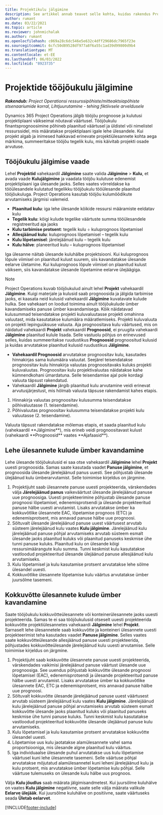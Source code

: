 ```yaml
---
title: Projektikulu jälgimine
description: See artikkel annab teavet selle kohta, kuidas rakendus Project Operations jälgib projekti edenemist seoses tööjõukulu ja kulutustega.
author: rumant
ms.date: 03/22/2021
ms.topic: article
ms.reviewer: johnmichalak
ms.author: rumant
ms.openlocfilehash: c069a28c6dc546e5e632c4dff29686dc7965f23e
ms.sourcegitcommit: 6cfc50d89528df977a8f6a55c1ad39d99800d9b4
ms.translationtype: MT
ms.contentlocale: et-EE
ms.lasthandoff: 06/03/2022
ms.locfileid: "8923735"
---
```

# <a name="labor-cost-tracking-on-projects"></a>Projektide tööjõukulu jälgimine

_**Rakendub:** Project Operationsi ressurssipõhiste/mitteaktsiapõhiste stsenaariumide korral,  Lihtjuurutamine - tehing fiktiivsele arveldusele_

Dynamics 365 Project Operations jälgib tööjõu prognoose ja kulutusi projektiplaani väikseimal nõutaval väärtusel. Tööjõukulu finantsprognoosimine põhineb plaanitud väärtusel ja üldistel või nimelistel ressurssidel, mis määratakse projektiplaani igale lehe ülesandele. Kui projekt algab ja inimesed hakkavad erinevate projektiülesannete kohta aega märkima, summeeritakse tööjõu tegelik kulu, mis käivitab projekti osade arvutuse.

## <a name="labor-cost-tracking-view"></a>Tööjõukulu jälgimise vaade

Lehel **Projektid** vahekaardil **Jälgimine** saate valida **Jälgimine** > **Kulu**, et avada vaade **Kulujälgimine** ja vaadata tööjõu kulutuse edenemist projektiplaani iga ülesande jaoks. Selles vaates võrreldakse ka tööülesandele kulutatud tegelikku tööjõukulu tööülesande plaanitud tööjõukuluga. Project Operations kasutab tööjõu kulumõõdikute arvutamiseks järgmisi valemeid.

- **Plaanitud kulu**: iga lehe ülesande kõikide ressursi määramiste eeldatav kulu
- **Tegelik kulu**: kõigi kulude tegelike väärtuste summa tööülesandele registreeritud aja jaoks
- **Kulu tarbimise protsent**: tegelik kulu ÷ kuluprognoos lõpetamisel
- **Allesjäänud kulu**: kuluprognoos lõpetamisel – tegelik kulu
- **Kulu lõpetamisel**: järelejäänud kulu – tegelik kulu
- **Kulu hälve**: planeeritud kulu – kuluprognoos lõpetamisel

Iga ülesanne näitab ülesande kuluhälbe projektsiooni. Kui kuluprognoos lõpule viimisel on plaanitud kulust suurem, siis kavandatakse ülesande eelarve ületamine. Kui kuluprognoos lõpule viimisel on plaanitud kulust väiksem, siis kavandatakse ülesande lõpetamine eelarve ülejäägiga.

>[!NOTE]
> Project Operations kuvab tööjõukulud ainult lehel **Projekt** vahekaardil **Jälgimine**. Kuigi materjale ja kulusid saab prognoosida ja jälgida tarbimise jaoks, ei kaasata neid kulusid vahekaardil **Jälgimine** kuvatavate kulude hulka. See vahekaart on loodud toimima ainult tööjõukulude ümber kavandamiseks panuse ümber kavandamisega.
Kõik näidatavad kulusummad teisendatakse projekti kuluvaluutasse projekti omahinna valuutast, mida kasutatakse kulumäära määratlemiseks. Projekti kuluvaluuta on projekti lepinguüksuse valuuta. Aja prognoositava kulu väärtused, mis on näidatud vahekaardi **Projekt** vahekaardil **Prognoosid**, ei pruugita vahekaardi **Jälgimine** plaanitud kulule lisada. Selle vastuolu põhjus on erinevused selles, kuidas summeeritakse ruudustikus **Prognoosid** prognoositud kulusid ja kuidas arvutatakse plaanitud kulusid ruudustikus **Jälgimine**. 
>
> - **Vahekaardil Prognoosid** arvutatakse prognoositav kulu, kasutades hinnakirjas sama kulumäära valuutat. Seejärel teisendatakse prognoositav kulu hinnakirja valuutas prognoositavaks kuluks projekti kuluvaluutas. Prognoositav kulu projektivaluutas näidatakse kahe kümnendkohani ümardatuna. Selle teisendamise ajal pole kordagi valuuta täpsust rakendatud. 
> - Vahekaardil **Jälgimine** järgib plaanitud kulu arvutamine veidi erinevat arvutusjärjestust, mis hõlmab valuuta täpsuse rakendamist kahes etapis. 
   ><ol>
   ><li>Hinnakirja valuutas prognoositav kulusumma teisendatakse põhivaluutasse (1. teisendamine).</li>
   ><li>Põhivaluutas prognoositav kulusumma teisendatakse projekti kulu valuutasse (2. teisendamine). </li>
   ></ol>
   >Valuuta täpsust rakendatakse mõlemas etapis, et saada plaanitud kulu (vahekaardil **Jälgimine**), mis erineb veidi prognoositavast kulust (vahekaardi **Prognoosid** vaates **Ajafaasid**). 
   
## <a name="reprojecting-costs-on-leaf-node-tasks"></a>Lehe ülesannete kulude ümber kavandamine

Lehe ülesande tööjõukulusid ei saa otse vahekaardil **Jälgimine** lehel **Projekt** uuesti prognoosida. Samas saate kasutada vaadet **Panuse jälgimine**, et prognoosida ülesande järelejäänud panus uuesti. See põhjustab ülesande ülejäänud kulu ümberarvutamist. Selle toimimise kirjeldus on järgmine.

1. Projektijuht saab ülesannete panuse uuesti projekteerida, värskendades välja **Järelejäänud panus** vaikeväärtust ülesande järelejäänud panuse uue prognoosiga. Uuesti projekteerimine põhjustab ülesande panuse prognoosi lõpetamisel, edenemisprotsendi ja ülesande projekteeritud panuse hälbe uuesti arvutamist. Lisaks arvutatakse ümber ka kokkuvõtlike ülesannete EAC, lõpetamise prognoos (ETC) ja edenemisprotsent, mis annavad panuse hälbe uue prognoosi.
2. Sõltuvalt ülesande järelejäänud panuse uuest väärtusest arvutab süsteem järelejäänud kulu vaates **Kulu jälgimine**. Järelejäänud kulu järelejäänud panuse põhjal arvutamiseks arvutab süsteem esmalt ülesande jaoks plaanitud kuluks või plaanitud panuseks keskmise ühe tunni panuse kuluks. Plaanitud kulu on ülesande kõigi ressursimäärangute kulu summa. Tunni keskmist kulu kasutatakse vastloodud projekteeritud ülesande ülejäänud panuse allesjäänud kulu arvutamiseks.
3. Kulu lõpetamisel ja kulu kasutamise protsent arvutatakse lehe sõlme ülesandel uuesti.
4. Kokkuvõtlike ülesannete lõpetamise kulu väärtus arvutatakse ümber juursõlme tasemeni.

## <a name="reprojecting-costs-on-summary-tasks"></a>Kokkuvõtte ülesannete kulude ümber kavandamine

Saate tööjõukulu kokkuvõtteülesannete või konteinerülesannete jaoks uuesti projekteerida. Samas te ei saa tööjõukulusid otseselt uuesti projekteerida kokkuvõtte projektiülesannetes vahekaardi **Jälgimine** lehel **Projekt**. Sarnaselt lehe ülesannetele saab kokkuvõtte ja konteineri ülesannete uuesti projekteerimist teha kasutades vaadet **Panuse jälgimine**. Selles vaates saate kokkuvõtteülesande allesjäänud panuse uuesti projekteerida, põhjustades kokkuvõtteülesande järelejäänud kulu uuesti arvutamise. Selle toimimise kirjeldus on järgmine.

1. Projektijuht saab kokkuvõtte ülesannete panuse uuesti projekteerida, värskendades vaikimisi järelejäänud panuse väärtust ülesande uue prognoosiga. See uuendus põhjustab kokkuvõtte ülesande prognoosi lõpetamisel (EAC), edenemisprotsendi ja ülesande projekteeritud panuse hälbe uuesti arvutamist. Lisaks arvutatakse ümber ka kokkuvõtlike ülesannete EAC, ETC ja edenemisprotsent, mis annavad panuse hälbe uue prognoosi.
2. Sõltuvalt kokkuvõtte ülesande järelejäänud panuse uuest väärtusest arvutab süsteem järelejäänud kulu vaates **Kulu jälgimine**. Järelejäänud kulu järelejäänud panuse põhjal arvutamiseks arvutab süsteem esmalt kokkuvõtte ülesande jaoks plaanitud kuluks või plaanitud panuseks keskmise ühe tunni panuse kuluks. Tunni keskmist kulu kasutatakse vastloodud projekteeritud kokkuvõtte ülesande ülejäänud panuse kulu arvutamiseks.
3. Kulu lõpetamisel ja kulu kasutamise protsent arvutatakse kokkuvõtte ülesandel uuesti.
4. Lõpetamise uus kulu jaotatakse alamülesannete vahel sama proportsiooniga, mis ülesande algne plaanitud kulu väärtus.
5. Iga individuaalse ülesande puhul arvutatakse uus kulu lõpetamise väärtusel kuni lehe ülesannete tasemeni. Selle väärtuse põhjal arvutatakse mõjutatud alamülesannetel kuni leheni järelejäänud kulu ja kulu protsent, mis arvutatakse ümber lõpetamise kulu põhjal. Selle väärtuse tulemuseks on ülesande kulu hälbe uus prognoos. 


Välja **Kulu jõudlus** saab määrata jälgimisandmetest. Kui juursõlme kuluhälve on vaates **Kulu jälgimine** negatiivne, saate selle välja määrata valikule **Eelarve ülejääk**. Kui juursõlme kuluhälve on positiivne, saate väärtuseks seada **Ületab eelarvet**.


[!INCLUDE[footer-include](../includes/footer-banner.md)]
